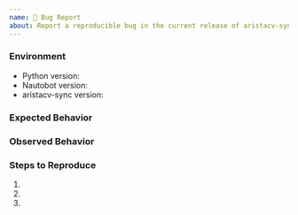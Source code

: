 ```yaml
---
name: 🐛 Bug Report
about: Report a reproducible bug in the current release of aristacv-sync
---
```


### Environment
* Python version:  <!-- Example: 3.7.7 -->
* Nautobot version:  <!-- Example: 1.0.0 -->
* aristacv-sync version:  <!-- Example: 0.1.0 -->

<!-- What did you expect to happen? -->
### Expected Behavior


<!-- What happened instead? -->
### Observed Behavior

<!--
    Describe in detail the exact steps that someone else can take to reproduce
    this bug using the current release.
-->
### Steps to Reproduce
1.
2.
3.
